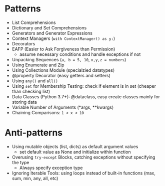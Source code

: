 # Patterns

- List Comprehensions
- Dictionary and Set Comprehensions
- Generators and Generator Expressions
- Context Managers (`with ContextManager() as y:`)
- Decorators
- EAFP (Easier to Ask Forgiveness than Permission)
  - assume necessary conditions and handle exceptions if not
- Unpacking Sequences (`a, b = 5, 10`, `x,y,z = numbers`)
- Using Enumerate and Zip
- Using Collections Module (specialzied datatypes)
- @property Decorator (easy getters and setters)
- Using `any()` and `all()`
- Using `set` for Membership Testing: check if element is in set (cheaper than checking list)
- Data Classes (Python 3.7+): @dataclass, easy create classes mainly for storing data
- Variable Number of Arguments (*args, **kwargs)
- Chaining Comparisons: `1 < x < 10`

# Anti-patterns

- Using mutable objects (list, dicts) as default argument values
  - set default value as None and initialize within function
- Overusing `try-except` Blocks, catching exceptions without specifying the type
  - Always specify exception type
- Ignoring Iterable Tools: using loops instead of built-in functions (max, sum, min, any, all, etc)